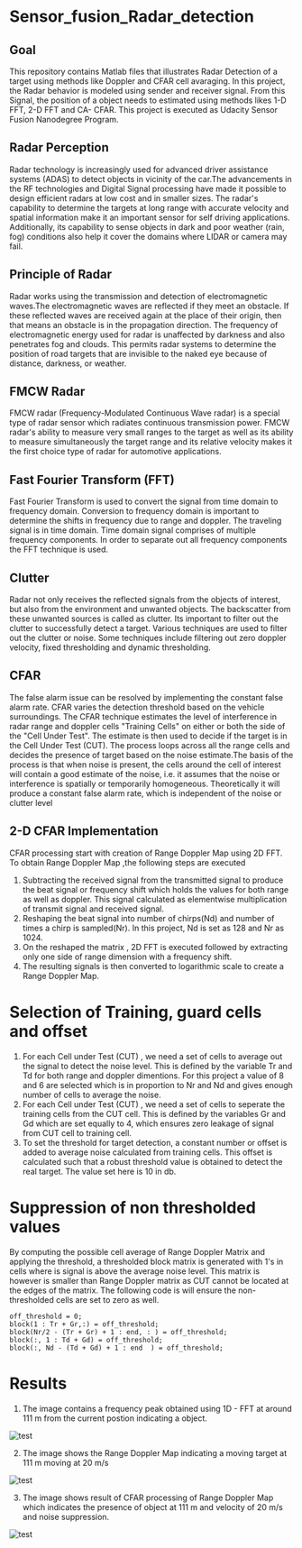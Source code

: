 # Sensor_fusion_Radar_detection

## Goal
This repository contains Matlab files that illustrates Radar Detection of a target using methods like Doppler and CFAR cell avaraging. In this project, the Radar behavior is modeled using sender and receiver signal. From this Signal, the position of a object needs to estimated using methods likes 1-D FFT, 2-D FFT and CA- CFAR. This project is executed as Udacity Sensor Fusion Nanodegree Program.


## Radar Perception
Radar technology is increasingly used for advanced driver assistance systems (ADAS) to detect objects in vicinity of the car.The advancements in the RF technologies and Digital Signal processing have made it possible to design efficient radars at low cost and in smaller sizes. The radar's capability to determine the targets at long range with accurate velocity and spatial information make it an important sensor for self driving applications. Additionally, its capability to sense objects in dark and poor weather (rain, fog) conditions also help it cover the domains where LIDAR or camera may fail. 

## Principle of Radar
Radar works using the transmission and detection of electromagnetic waves.The electromagnetic waves are reflected if they meet an obstacle. If these reflected waves are received again at the place of their origin, then that means an obstacle is in the propagation direction.
The frequency of electromagnetic energy used for radar is unaffected by darkness and also penetrates fog and clouds. This permits radar systems to determine the position of road targets that are invisible to the naked eye because of distance, darkness, or weather.
## FMCW Radar
FMCW radar (Frequency-Modulated Continuous Wave radar) is a special type of radar sensor which radiates continuous transmission power. FMCW radar's ability to measure very small ranges to the target as well as its ability to measure simultaneously the target range and its relative velocity makes it the first choice type of radar for automotive applications.
## Fast Fourier Transform (FFT)
Fast Fourier Transform is used to convert the signal from time domain to frequency domain. Conversion to frequency domain is important to determine the shifts in frequency due to range and doppler. The traveling signal is in time domain. Time domain signal comprises of multiple frequency components. In order to separate out all frequency components the FFT technique is used.
## Clutter
Radar not only receives the reflected signals from the objects of interest, but also from the environment and unwanted objects. The backscatter from these unwanted sources is called as clutter. Its important to filter out the clutter to successfully detect a target. Various techniques are used to filter out the clutter or noise. Some techniques include filtering out zero doppler velocity, fixed thresholding and dynamic thresholding.
## CFAR 
The false alarm issue can be resolved by implementing the constant false alarm rate. CFAR varies the detection threshold based on the vehicle surroundings. The CFAR technique estimates the level of interference in radar range and doppler cells "Training Cells" on either or both the side of the "Cell Under Test". The estimate is then used to decide if the target is in the Cell Under Test (CUT).
The process loops across all the range cells and decides the presence of target based on the noise estimate.The basis of the process is that when noise is present, the cells around the cell of interest will contain a good estimate of the noise, i.e. it assumes that the noise or interference is spatially or temporarily homogeneous. Theoretically it will produce a constant false alarm rate, which is independent of the noise or clutter level
## 2-D CFAR Implementation 
CFAR processing start with creation of Range Doppler Map using 2D FFT. To obtain Range Doppler Map ,the following steps are executed
1. Subtracting the received signal  from the transmitted signal to produce the beat signal or frequency shift which holds the values for both range as well as doppler.  This signal calculated as elementwise multiplication of transmit signal and received signal.
2. Reshaping the beat signal into number of chirps(Nd) and number of times a chirp is sampled(Nr). In this project, Nd is set as 128 and Nr as 1024.
3. On the reshaped the matrix , 2D FFT is executed followed by extracting only one side of range dimension with a frequency shift.
4. The resulting signals is then converted to logarithmic scale to create a Range Doppler Map.

# Selection of Training, guard cells and offset
1. For each Cell under Test (CUT) , we need a set of cells to average out the signal to detect the noise level. This is defined by the variable Tr and Td for both range and doppler dimentions. For this project a value of 8 and 6 are selected which is in proportion to Nr and Nd and gives enough number of cells to average the noise.
2. For each Cell under Test (CUT) , we need a set of cells to seperate the training cells from the CUT cell. This is defined by the variables Gr and Gd which are set equally to 4, which ensures zero leakage of signal from CUT cell to training cell.
3. To set the threshold for target detection, a constant number or offset is added to average noise calculated from training cells. This offset is calculated such that a robust threshold value is obtained to detect the real target. The value set here is 10 in db.

# Suppression of non thresholded values
By computing the possible cell average of Range Doppler Matrix and applying the threshold, a thresholded block matrix is generated with 1's in cells where is signal is above the average noise level. This matrix is however is smaller than Range Doppler matrix as CUT cannot be located at the edges of the matrix. The following code is will ensure the non-thresholded cells are set to zero as well.

```
off_threshold = 0;
block(1 : Tr + Gr,:) = off_threshold;
block(Nr/2 - (Tr + Gr) + 1 : end, : ) = off_threshold;
block(:, 1 : Td + Gd) = off_threshold;
block(:, Nd - (Td + Gd) + 1 : end  ) = off_threshold;
```

# Results
1. The image contains a frequency peak obtained using 1D - FFT at around 111 m from the current postion indicating a object.

![test](https://github.com/mdevana/Sensor_fusion_Radar_detection/blob/main/Images/FFT1_image.png)


2. The image shows the Range Doppler Map indicating a moving target at 111 m moving at 20 m/s 

![test](https://github.com/mdevana/Sensor_fusion_Radar_detection/blob/main/Images/FFt2_image.png)

3. The image shows result of CFAR processing of Range Doppler Map which indicates the presence of object at 111 m and velocity of 20 m/s 
and noise suppression.

![test](https://github.com/mdevana/Sensor_fusion_Radar_detection/blob/main/Images/Cfar_image.png)
